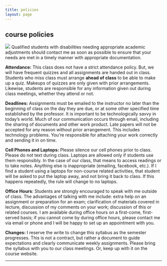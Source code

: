 ```yaml
---
title: policies 
layout: page
---
```



## course policies

![](http://chadblack.net/511S2012/media/images/disability.png) Qualified
students with disabilities needing appropriate academic adjustments should
contact me as soon as possible to ensure that your needs are met in a timely
manner with appropriate documentation.

**Attendance:** This class does not have a strict attendance policy. But, we
will have frequent quizzes and all assignments are handed out in class.
Students who miss class must arrange **ahead of class** to be able to make up a
quiz. Makeups of quizzes are only given with prior arrangements. Likewise,
students are responsible for any information given out during class meetings,
whether they attend or not. 

**Deadlines:** Assignments must be emailed to the instructor no later than the
beginning of class on the day they are due, or at some other specified time
established by the professor. It is important to be technologically savvy in
today’s world. Much of our communication occurs through email, including the
sharing of documents and other work product. Late papers will not be accepted
for any reason without prior arrangement. This includes technology problems.
You’re responsible for attaching your work correctly and sending it in on time.

**Cell Phones and Laptops:** Please silence our cell phones prior to class.
Please do not text during class. Laptops are allowed only if students use them
responsibly. In the case of our class, that means to access readings or to take
notes. Anything else is inappropriate (emailing, facebook, etc.). If I find a
student using a laptops for non-course related activities, that student will be
asked to put the laptop away, and not bring it back to class. If this happens
repeatedly, the rule will change to no laptops.

**Office Hours**: Students are strongly encouraged to speak with me outside of
class. The advantages of talking with me include: extra help on an assignment
or preparation for an exam; clarification of materials covered in lecture,
discussion of my comments on your work; discussion of this or related courses.
I am available during office hours on a first-come, first-served basis; if you
cannot come by during office hours, please contact me via email or phone and I
will be happy to set up an appointment with you.

**Changes:** I reserve the write to change this syllabus as the semester
progresses. This is not a contract, but rather a document to guide expectations
and clearly communicate weekly assignments. Please bring the syllabus with you
to our class meetings. Or, keep up with it on the course website.

---

